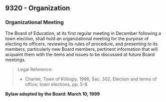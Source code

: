 ## 9320 - Organization

### Organizational Meeting

The Board of Education, at its first regular meeting in December following a town election, shall hold an organizational meeting for the purpose of electing its officers, reviewing its rules of procedure, and presenting to its members, particularly new Board members, pertinent information that will acquaint them with the items and issues to be discussed at future Board meetings.

> Legal Reference:  
> 
> * Charter, Town of Killingly, 1996, Sec. 302, Election and terms of office; town elections, pp. 5-6

**Bylaw adopted by the Board:  March 10, 1999**
